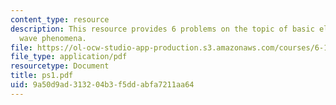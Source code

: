 ```yaml
---
content_type: resource
description: This resource provides 6 problems on the topic of basic electromagnetic
  wave phenomena.
file: https://ol-ocw-studio-app-production.s3.amazonaws.com/courses/6-161-modern-optics-project-laboratory-fall-2005/9a50d9ad313204b3f5ddabfa7211aa64_ps1.pdf
file_type: application/pdf
resourcetype: Document
title: ps1.pdf
uid: 9a50d9ad-3132-04b3-f5dd-abfa7211aa64
---
```

